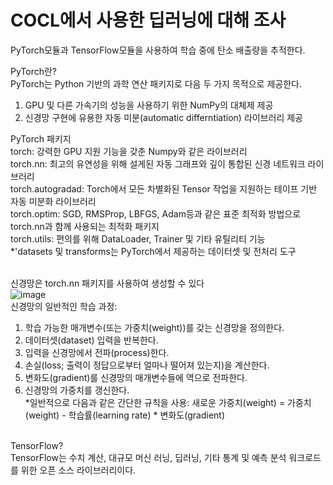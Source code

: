 # COCL에서 사용한 딥러닝에 대해 조사
PyTorch모듈과 TensorFlow모듈을 사용하여 학습 중에 탄소 배출량을 추적한다.

PyTorch란?<br/>
PyTorch는 Python 기반의 과학 연산 패키지로 다음 두 가지 목적으로 제공한다.<br/>
1. GPU 및 다른 가속기의 성능을 사용하기 위한 NumPy의 대체제 제공<br/>
2. 신경망 구현에 유용한 자동 미분(automatic differntiation) 라이브러리 제공<br/>

PyTorch 패키지<br/>
torch: 강력한 GPU 지원 기능을 갖춘 Numpy와 같은 라이브러리<br/>
torch.nn: 최고의 유연성을 위해 설게된 자동 그래프와 깊이 통합된 신경 네트워크 라이브러리<br/>
torch.autogradad: Torch에서 모든 차별화된 Tensor 작업을 지원하는 테이프 기반 자동 미분화 라이브러리<br/>
torch.optim: SGD, RMSProp, LBFGS, Adam등과 같은 표준 최적화 방법으로 torch.nn과 함께 사용되는 최적화 패키지<br/>
torch.utils: 편의를 위해 DataLoader, Trainer 및 기타 유틸리티 기능<br/>
*'datasets 및 transforms는 PyTorch에서 제공하는 데이터셋 및 전처리 도구<br/><br/>

신경망은 torch.nn 패키지를 사용하여 생성할 수 있다<br/>
![image](https://github.com/yewon0325/COCL-PVwatts/assets/147733678/f4953186-a7fb-4b9d-b735-73ef9644885a)
<br/>
신경망의 일반적인 학습 과정:<br/>
1. 학습 가능한 매개변수(또는 가중치(weight))를 갖는 신경망을 정의한다.<br/>
2. 데이터셋(dataset) 입력을 반복한다.<br/>
3. 입력을 신경망에서 전파(process)한다.<br/>
4. 손실(loss; 출력이 정답으로부터 얼마나 떨어져 있는지)을 계산한다.<br/>
5. 변화도(gradient)를 신경망의 매개변수들에 역으로 전파한다.<br/>
6. 신경망의 가중치를 갱신한다.<br/>
*일반적으로 다음과 같은 간단한 규칙을 사용: 새로운 가중치(weight) = 가중치(weight) - 학습률(learning rate) * 변화도(gradient)<br/><br/>

TensorFlow?<br/>
TensorFlow는 수치 계산, 대규모 머신 러닝, 딥러닝, 기타 통계 및 예측 분석 워크로드를 위한 오픈 소스 라이브러리이다.<br/>


